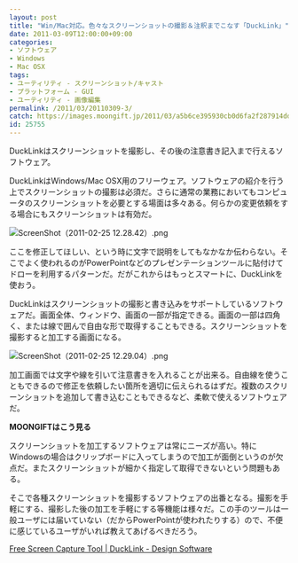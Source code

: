 ```yaml
---
layout: post
title: "Win/Mac対応。色々なスクリーンショットの撮影＆注釈までこなす「DuckLink」"
date: 2011-03-09T12:00:00+09:00
categories:
- ソフトウェア
- Windows
- Mac OSX
tags: 
- ユーティリティ - スクリーンショット/キャスト
- プラットフォーム - GUI
- ユーティリティ - 画像編集
permalink: /2011/03/20110309-3/
catch: https://images.moongift.jp/2011/03/a5b6ce395930cb0d6fa2f287914dd82b.png
id: 25755
---
```

DuckLinkはスクリーンショットを撮影し、その後の注意書き記入まで行えるソフトウェア。

  

DuckLinkはWindows/Mac OSX用のフリーウェア。ソフトウェアの紹介を行う上でスクリーンショットの撮影は必須だ。さらに通常の業務においてもコンピュータのスクリーンショットを必要とする場面は多々ある。何らかの変更依頼をする場合にもスクリーンショットは有効だ。

  

![ScreenShot（2011-02-25 12.28.42）.png](https://images.moongift.jp/2011/03/50b8abf04f1b0bca84e084b3a2efada3.png)

  

ここを修正してほしい、という時に文字で説明をしてもなかなか伝わらない。そこでよく使われるのがPowerPointなどのプレゼンテーションツールに貼付けてドローを利用するパターンだ。だがこれからはもっとスマートに、DuckLinkを使おう。

  
<!--more-->  

DuckLinkはスクリーンショットの撮影と書き込みをサポートしているソフトウェアだ。画面全体、ウィンドウ、画面の一部が指定できる。画面の一部は四角く、または線で囲んで自由な形で取得することもできる。スクリーンショットを撮影すると加工する画面になる。

  

![ScreenShot（2011-02-25 12.29.04）.png](https://images.moongift.jp/2011/03/a5b6ce395930cb0d6fa2f287914dd82b.png)

  

加工画面では文字や線を引いて注意書きを入れることが出来る。自由線を使うこともできるので修正を依頼したい箇所を適切に伝えられるはずだ。複数のスクリーンショットを追加して書き込むこともできるなど、柔軟で使えるソフトウェアだ。

  
  
  

**MOONGIFTはこう見る**

  

スクリーンショットを加工するソフトウェアは常にニーズが高い。特にWindowsの場合はクリップボードに入ってしまうので加工が面倒というのが欠点だ。またスクリーンショットが細かく指定して取得できないという問題もある。

  

そこで各種スクリーンショットを撮影するソフトウェアの出番となる。撮影を手軽にする、撮影した後の加工を手軽にする等機能は様々だ。この手のツールは一般ユーザには届いていない（だからPowerPointが使われたりする）ので、不便に感じているユーザがいれば教えてあげるべきだろう。

  

[Free Screen Capture Tool | DuckLink - Design Software](http://www.ducklink.com/p/free-screen-capture-tool/)

